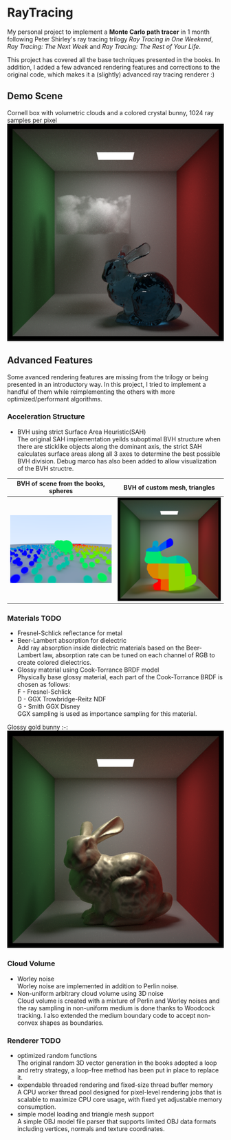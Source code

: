 # RayTracing
My personal project to implement a **Monte Carlo path tracer** in 1 month following Peter Shirley's ray tracing trilogy *Ray Tracing in One Weekend*, *Ray Tracing: The Next Week* and *Ray Tracing: The Rest of Your Life*.  

This project has covered all the base techniques presented in the books. In addition, I added a few advanced rendering features and corrections to the original code, which makes it a (slightly) advanced ray tracing renderer :)

## Demo Scene
Cornell box with volumetric clouds and a colored crystal bunny, 1024 ray samples per pixel
![DEMO](https://github.com/AmaranthYan/RayTracing/blob/main/output/final/demo_scene_1024.png)

## Advanced Features
Some avanced rendering features are missing from the trilogy or being presented in an introductory way. In this project, I tried to implement a handful of them while reimplementing the others with more optimized/performant algorithms.

### Acceleration Structure
*  BVH using strict Surface Area Heuristic(SAH)  
The original SAH implementation yeilds suboptimal BVH structure when there are sticklike objects along the dominant axis, the strict SAH calculates surface areas along all 3 axes to determine the best possible BVH division. Debug marco has also been added to allow visualization of the BVH structre.  

BVH of scene from the books, spheres|BVH of custom mesh, triangles
:-:|:-:
![BVH1](https://github.com/AmaranthYan/RayTracing/blob/main/output/final/bvh_1.png)|![BVH2](https://github.com/AmaranthYan/RayTracing/blob/main/output/final/bvh_2.png)

### Materials TODO
*  Fresnel-Schlick reflectance for metal
*  Beer-Lambert absorption for dielectric  
Add ray absorption inside dielectric materials based on the Beer-Lambert law, absorption rate can be tuned on each channel of RGB to create colored dielectrics.
*  Glossy material using Cook-Torrance BRDF model  
Physically base glossy material, each part of the Cook-Torrance BRDF is chosen as follows:  
F - Fresnel-Schlick  
D - GGX Trowbridge-Reitz NDF  
G - Smith GGX Disney  
GGX sampling is used as importance sampling for this material.

Glossy gold bunny
:-:
![BVH2](https://github.com/AmaranthYan/RayTracing/blob/main/output/final/glossy_1024.png)

### Cloud Volume
*  Worley noise  
Worley noise are implemented in addition to Perlin noise.
*  Non-uniform arbitrary cloud volume using 3D noise  
Cloud volume is created with a mixture of Perlin and Worley noises and the ray sampling in non-uniform medium is done thanks to Woodcock tracking. I also extended the medium boundary code to accept non-convex shapes as boundaries.

### Renderer TODO
*  optimized random functions  
The original random 3D vector generation in the books adopted a loop and retry strategy, a loop-free method has been put in place to replace it.
*  expendable threaded rendering and fixed-size thread buffer memory  
A CPU worker thread pool designed for pixel-level rendering jobs that is scalable to maximize CPU core usage, with fixed yet adjustable memory consumption.
*  simple model loading and triangle mesh support  
A simple OBJ model file parser that supports limited OBJ data formats including vertices, normals and texture coordinates.
